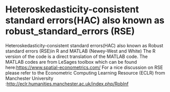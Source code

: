 # Heteroskedasticity-consistent standard errors(HAC) also known as robust_standard_errors (RSE)
Heteroskedasticity-consistent standard errors(HAC) also known as Robust standard errors (RSE)in R and MATLAB (Newey-West and White)
The R version of the code is a direct translation of the MATLAB code. 
The MATLAB codes are from LeSages toolbox which can be found here:https://www.spatial-econometrics.com/
For a nice discussion on RSE please refer to the Econometric Computing Learning Resource (ECLR) from Manchester University :http://eclr.humanities.manchester.ac.uk/index.php/RobInf
